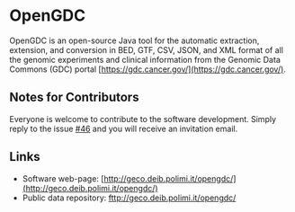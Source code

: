 # OpenGDC
OpenGDC is an open-source Java tool for the automatic extraction, extension, and conversion in BED, GTF, CSV, JSON, and XML format of all the genomic experiments and clinical information from the Genomic Data Commons (GDC) portal [https://gdc.cancer.gov/](https://gdc.cancer.gov/).

## Notes for Contributors
Everyone is welcome to contribute to the software development. Simply reply to the issue [#46](https://github.com/fabio-cumbo/OpenGDC/issues/46) and you will receive an invitation email.

## Links
- Software web-page: [http://geco.deib.polimi.it/opengdc/](http://geco.deib.polimi.it/opengdc/)
- Public data repository: [fttp://geco.deib.polimi.it/opengdc/](fttp://geco.deib.polimi.it/opengdc/)
